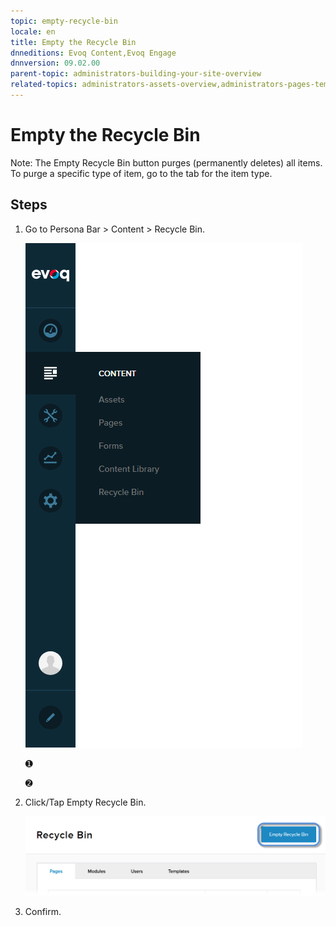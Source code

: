 ```yaml
---
topic: empty-recycle-bin
locale: en
title: Empty the Recycle Bin
dnneditions: Evoq Content,Evoq Engage
dnnversion: 09.02.00
parent-topic: administrators-building-your-site-overview
related-topics: administrators-assets-overview,administrators-pages-templates-overview,administrators-microservices-overview,administrators-content-with-modules-overview
---
```


# Empty the Recycle Bin

Note: The Empty Recycle Bin button purges (permanently deletes) all items. To purge a specific type of item, go to the tab for the item type.

## Steps

1.  Go to Persona Bar \> Content \> Recycle Bin.
    
    ![Persona Bar > Content > Recycle Bin](img/scr-pbar-host-Content-E91.png)
    
    ➊
    
    ➋
    
2.  Click/Tap Empty Recycle Bin.
    
      
    
    ![Empty Recycle Bin button](img/scr-RecycleBin-Empty-Recycle-Bin-button-E91.png)
    
      
    
3.  Confirm.